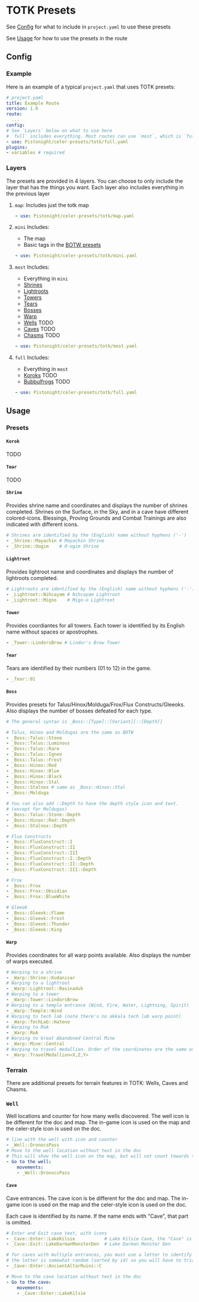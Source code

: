 # TOTK Presets

See [Config](#config) for what to include in `project.yaml` to use these presets

See [Usage](#usage) for how to use the presets in the route

## Config

### Example
Here is an example of a typical `project.yaml` that uses TOTK presets:
```yaml
# project.yaml
title: Example Route
version: 1.0
route:
  ...
config:
# See `Layers` below on what to use here
# `full` includes everything. Most routes can use `most`, which is `full` without koroks and bubbulfrogs
- use: Pistonight/celer-presets/totk/full.yaml
plugins:
- variables # required
```

### Layers
The presets are provided in 4 layers. 
You can choose to only include the layer that has the things you want.
Each layer also includes everything in the previous layer

1. `map`: Includes just the totk map
    ```yaml
    - use: Pistonight/celer-presets/totk/map.yaml
    ```
2. `mini` Includes:
    - The map
    - Basic tags in the [BOTW presets](../botw/README.md#layers)
    ```yaml
    - use: Pistonight/celer-presets/totk/mini.yaml
    ```
3. `most` Includes:
    - Everything in `mini`
    - [Shrines](#shrine)
    - [Lightroots](#lightroot)
    - [Towers](#tower)
    - [Tears](#tear)
    - [Bosses](#boss)
    - [Warp](#warp)
    - [Wells](#terrain) TODO
    - [Caves](#terrain) TODO
    - [Chasms](#terrain) TODO
    ```yaml
    - use: Pistonight/celer-presets/totk/most.yaml
    ```
4. `full` Includes:
    - Everything in `most`
    - [Koroks](#korok) TODO
    - [Bubbulfrogs](#bubbulfrog) TODO
    
    ```yaml
    - use: Pistonight/celer-presets/totk/full.yaml
    ```

## Usage

### Presets

#### `Korok`
TODO
#### `Tear`
TODO
#### `Shrine`
Provides shrine name and coordinates and displays the number of shrines completed.
Shrines on the Surface, in the Sky, and in a cave have different colored-icons.
Blessings, Proving Grounds and Combat Trainings are also indicated with different icons.
```yaml
# Shrines are identified by the (English) name without hyphens ('-')
- _Shrine::Mayachin # Mayachin Shrine
- _Shrine::Oogim    # O-ogim Shrine
```
#### `Lightroot`
Provides lightroot name and coordinates and displays the number of lightroots completed.
```yaml
# Lightroots are identified by the (English) name without hyphens ('-')
- _Lightroot::Nihcayam # Nihcayam Lightroot
- _Lightroot::Migoo    # Migo-o Lightroot
```
#### `Tower`
Provides coordiantes for all towers. Each tower is identified by its English name without spaces or apostrophes.
```yaml
- _Tower::LindorsBrow # Lindor's Brow Tower
```
#### `Tear`
Tears are identified by their numbers (01 to 12) in the game.
```yaml
- _Tear::01
```
#### `Boss`
Provides presets for Talus/Hinox/Molduga/Frox/Flux Constructs/Gleeoks. Also displays the number of bosses defeated for each type.
```yaml
# The general syntax is _Boss::[Type]::[Variant][::[Depth]]

# Talus, Hinox and Moldugas are the same as BOTW
- _Boss::Talus::Stone
- _Boss::Talus::Luminous
- _Boss::Talus::Rare
- _Boss::Talus::Igneo
- _Boss::Talus::Frost
- _Boss::Hinox::Red
- _Boss::Hinox::Blue
- _Boss::Hinox::Black
- _Boss::Hinox::Stal
- _Boss::Stalnox # same as _Boss::Hinox::Stal
- _Boss::Molduga

# You can also add ::Depth to have the depth style icon and text.
# (except for Moldugas)
- _Boss::Talus::Stone::Depth
- _Boss::Hinox::Red::Depth
- _Boss::Stalnox::Depth

# Flux Constructs
- _Boss::FluxConstruct::I
- _Boss::FluxConstruct::II
- _Boss::FluxConstruct::III
- _Boss::FluxConstruct::I::Depth
- _Boss::FluxConstruct::II::Depth
- _Boss::FluxConstruct::III::Depth

# Frox
- _Boss::Frox
- _Boss::Frox::Obsidian
- _Boss::Frox::BlueWhite

# Gleeok
- _Boss::Gleeok::Flame
- _Boss::Gleeok::Frost
- _Boss::Gleeok::Thunder
- _Boss::Gleeok::King
```
#### `Warp`
Provides coordinates for all warp points available. Also displays the number of warps
executed.
```yaml
# Warping to a shrine
- _Warp::Shrine::Kudanisar
# Warping to a lightroot
- _Warp::Lightroot::Rasinaduk
# Warping to a tower
- _Warp::Tower::LindorsBrow
# Warping to a temple entrance (Wind, Fire, Water, Lightning, Spirit)
- _Warp::Temple::Wind
# Warping to tech lab (note there's no akkala tech lab warp point)
- _Warp::TechLab::Hateno
# Warping to RoA
- _Warp::RoA
# Warping to Great Abandoned Central Mine
- _Warp::Mine::Central
# Warping to travel medallion. Order of the coordinates are the same as you would enter with the `coord` property
- _Warp::TravelMedallion<X,Z,Y>
```


### Terrain
There are additional presets for terrain features in TOTK: Wells, Caves and Chasms.

### `Well`
Well locations and counter for how many wells discovered.
The well icon is be different for the doc and map. The in-game icon is used on the map and the celer-style icon is used on the doc.
```yaml
# line with the well with icon and counter
- _Well::DronocsPass
# Move to the well location without text in the doc
# This will show the well icon on the map, but will not count towards the well counter
- Go to the well:
    movements:
    - _Well::DronocsPass
```

#### `Cave`
Cave entrances. The cave icon is be different for the doc and map. The in-game icon is used on the map and the celer-style icon is used on the doc.

Each cave is identified by its name. If the name ends with "Cave", that part is omitted.
```yaml
# Enter and Exit cave text, with icons
- _Cave::Enter::LakeKilsie           # Lake Kilsie Cave, the "Cave" is omitted
- _Cave::Exit::LakeDarmanMonsterDen  # Lake Darman Monster Den

# for caves with multiple entrances, you must use a letter to identify the right entrance
# the letter is somewhat random (sorted by id) so you will have to trial and error to find the right one starting from A
- _Cave::Enter::AncientAltarRuins::C

# Move to the cave location without text in the doc
- Go to the cave:
    movements:
    - _Cave::Enter::LakeKilsie
```